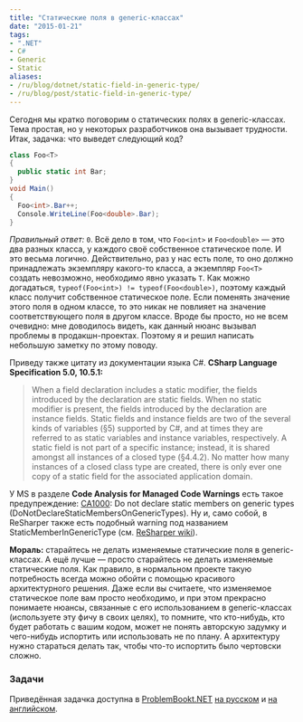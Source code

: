 ```yaml
---
title: "Статические поля в generic-классах"
date: "2015-01-21"
tags:
- ".NET"
- C#
- Generic
- Static
aliases:
- /ru/blog/dotnet/static-field-in-generic-type/
- /ru/blog/post/static-field-in-generic-type/
---
```


Сегодня мы кратко поговорим о статических полях в generic-классах. Тема простая, но у некоторых разработчиков она вызывает трудности. Итак, задачка: что выведет следующий код?

```cs
class Foo<T>
{
  public static int Bar;
}
void Main()
{
  Foo<int>.Bar++;
  Console.WriteLine(Foo<double>.Bar);
}
```
<!--more-->

*Правильный ответ:* `0`. Всё дело в том, что `Foo<int>` и `Foo<double>` — это два разных класса, у каждого своё собственное статическое поле. И это весьма логично. Действительно, раз у нас есть поле, то оно должно принадлежать экземпляру какого-то класса, а экземпляр `Foo<T>` создать невозможно, необходимо явно указать `T`. Как можно догадаться, `typeof(Foo<int>) != typeof(Foo<double>)`, поэтому каждый класс получит собственное статическое поле. Если поменять значение этого поля в одном классе, то это никак не повлияет на значение соответствующего поля в другом классе. Вроде бы просто, но не всем очевидно: мне доводилось видеть, как данный нюанс вызывал проблемы в продакшн-проектах. Поэтому я и решил написать небольшую заметку по этому поводу.

Приведу также цитату из документации языка C#. **CSharp Language Specification 5.0, 10.5.1:**

> When a field declaration includes a  static modifier, the fields introduced by the declaration are static fields. When no  static modifier is present, the fields introduced by the declaration are instance fields. Static fields and instance fields are two of the several kinds of variables (§5) supported by C#, and at times they are referred to as static variables and instance variables, respectively. A static field is not part of a specific instance; instead, it is shared amongst all instances of a closed type (§4.4.2). No matter how many instances of a closed class type are created, there is only ever one copy of a static field for the associated application domain.

У MS в разделе **Code Analysis for Managed Code Warnings** есть такое предупреждение: [CA1000](https://msdn.microsoft.com/en-us/library/ms182139.aspx): Do not declare static members on generic types (DoNotDeclareStaticMembersOnGenericTypes). Ну и, само собой, в ReSharper также есть подобный warning под названием StaticMemberInGenericType (см. [ReSharper wiki](https://confluence.jetbrains.com/display/ReSharper/Static+field+in+generic+type)).

**Мораль:** старайтесь не делать изменяемые статические поля в generic-классах. А ещё лучше — просто старайтесь не делать изменяемые статические поля. Как правило, в нормальном проекте такую потребность всегда можно обойти с помощью красивого архитектурного решения. Даже если вы считаете, что изменяемое статическое поле вам просто необходимо, и при этом прекрасно понимаете нюансы, связанные с его использованием в generic-классах (используете эту фичу в своих целях), то помните, что кто-нибудь, кто будет работать с вашим кодом, может не понять авторскую задумку и чего-нибудь испортить или использовать не по плану. А архитектуру нужно стараться делать так, чтобы что-то испортить было чертовски сложно.

### Задачи

Приведённая задачка доступна в [ProblemBookt.NET](http://problembook.net/) [на русском](http://problembook.net/content/ru/Oop/StaticFieldInGenericType-P.html) и [на английском](http://problembook.net/content/en/Oop/StaticFieldInGenericType-P.html).